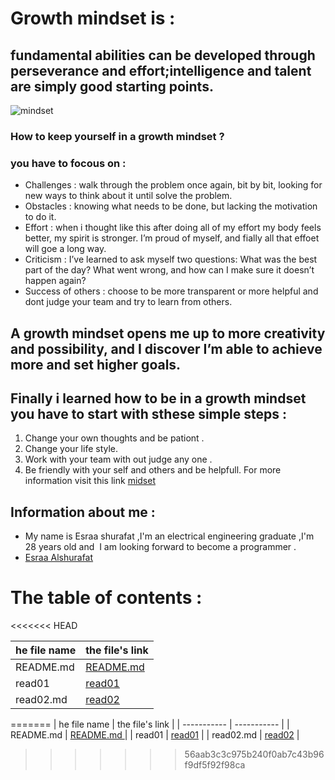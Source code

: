 # Growth mindset is :  
## fundamental abilities can be developed through perseverance and effort;intelligence and talent are simply good starting points.
![mindset](https://teacherbooker.com/wp-content/uploads/2017/10/Blog-pic-growth-mindset-1200x630.jpg)
### How to keep yourself in a growth mindset ?
###   you have to focous on :  
* Challenges  : walk through the problem once again, bit by bit, looking for new ways to think about it until solve the problem.
* Obstacles  :  knowing what needs to be done, but lacking the motivation to do it.
* Effort  : when i thought like this after doing all of my effort my body feels better, my spirit is stronger. I’m proud of myself, and fially all that effoet will goe a long way.
* Criticism  : I’ve learned to ask myself two questions: What was the best part of the day? What went wrong, and how can I make sure it doesn’t happen again?
* Success of others  : choose to be more transparent or more helpful and dont judge your team and try to learn from others.
## A growth mindset opens me up to more creativity and possibility, and I discover I’m able to achieve more and set higher goals.  
## Finally i learned how to be in a growth mindset you have to start with sthese simple steps :
1. Change your own thoughts and be pationt .  
2. Change your life style.  
3. Work with your team with out judge any one .  
4. Be friendly with your self and others and be helpfull.
 For more information visit this link [midset](https://www.atlassian.com/blog/inside-atlassian/growth-mindset)

## Information about me :
- My name is Esraa shurafat ,I'm an electrical engineering graduate ,I'm 28 years old and  I am looking forward to become a programmer . 
- [Esraa Alshurafat ](https://github.com/EsraaShurafat)


# The table of contents :


<<<<<<< HEAD



|  he file name  | the file's link |
| --- | ----------- |
| README.md | [README.md ](https://esraashurafat.github.io/reading-notes/)   |
| read01 | [read01](https://esraashurafat.github.io/reading-notes/read01) |
| read02.md | [read02](https://esraashurafat.github.io/reading-notes/read02) |
=======
|    he file name   | the file's link |
| ----------- | ----------- |
|    README.md   | [README.md ](https://esraashurafat.github.io/reading-notes/)       |
| read01   | [read01](https://esraashurafat.github.io/reading-notes/read01)        |
|    read02.md   | [read02](https://esraashurafat.github.io/reading-notes/read02) |
>>>>>>> 56aab3c3c975b240f0ab7c43b96f9df5f92f98ca
